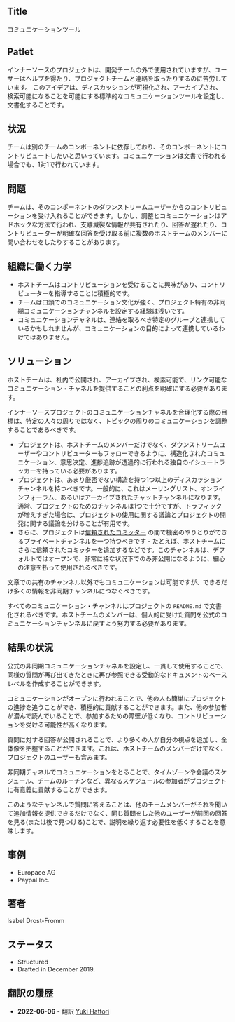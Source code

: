 ## Title

コミュニケーションツール

## Patlet

インナーソースのプロジェクトは、開発チームの外で使用されていますが、ユーザーはヘルプを得たり、プロジェクトチームと連絡を取ったりするのに苦労しています。 このアイデアは、ディスカッションが可視化され、アーカイブされ、検索可能になることを可能にする標準的なコミュニケーションツールを設定し、文書化することです。

## 状況

チームは別のチームのコンポーネントに依存しており、そのコンポーネントにコントリビュートしたいと思いっています。コミュニケーションは文書で行われる場合でも、1対1で行われています。

## 問題

チームは、そのコンポーネントのダウンストリームユーザーからのコントリビューションを受け入れることができます。しかし、調整とコミュニケーションはアドホックな方法で行われ、支離滅裂な情報が共有されたり、回答が遅れたり、コントリビューターが明確な回答を受け取る前に複数のホストチームのメンバーに問い合わせをしたりすることがあります。

## 組織に働く力学

* ホストチームはコントリビューションを受けることに興味があり、コントリビューターを指導することに積極的です。
* チームは口頭でのコミュニケーション文化が強く、プロジェクト特有の非同期コミュニケーションチャンネルを設定する経験は浅いです。
* コミュニケーションチャネルは、連絡を取るべき特定のグループと連携しているかもしれませんが、コミュニケーションの目的によって連携しているわけではありません。

## ソリューション

ホストチームは、社内で公開され、アーカイブされ、検索可能で、リンク可能なコミュニケーション・チャネルを提供することの利点を明確にする必要があります。

インナーソースプロジェクトのコミュニケーションチャネルを合理化する際の目標は、特定の人々の周りではなく、トピックの周りのコミュニケーションを調整することであるべきです。

* プロジェクトは、ホストチームのメンバーだけでなく、ダウンストリームユーザーやコントリビューターもフォローできるように、構造化されたコミュニケーション、意思決定、進捗追跡が透過的に行われる独自のイシュートラッカーを持っている必要があります。
* プロジェクトは、あまり厳密でない構造を持つ1つ以上のディスカッションチャンネルを持つべきです。一般的に、これはメーリングリスト、オンラインフォーラム、あるいはアーカイブされたチャットチャンネルになります。通常、プロジェクトのためのチャンネルは1つで十分ですが、トラフィックが増えすぎた場合は、プロジェクトの使用に関する議論とプロジェクトの開発に関する議論を分けることが有用です。
* さらに、プロジェクトは[信頼されたコミッター](./trusted-committer.md) の間で機密のやりとりができるプライベートチャンネルを一つ持つべきです - たとえば、ホストチームにさらに信頼されたコミッターを追加するなどです。このチャンネルは、デフォルトではオープンで、非常に稀な状況下でのみ非公開になるように、細心の注意を払って使用されるべきです。

文章での共有のチャンネル以外でもコミュニケーションは可能ですが、できるだけ多くの情報を非同期チャンネルにつなぐべきです。

すべてのコミュニケーション・チャンネルはプロジェクトの `README.md` で文書化されるべきです。ホストチームのメンバーは、個人的に受けた質問を公式のコミュニケーションチャンネルに戻すよう努力する必要があります。

## 結果の状況

公式の非同期コミュニケーションチャネルを設定し、一貫して使用することで、同様の質問が再び出てきたときに再び参照できる受動的なドキュメントのベースレベルを作成することができます。

コミュニケーションがオープンに行われることで、他の人も簡単にプロジェクトの進捗を追うことができ、積極的に貢献することができます。また、他の参加者が潜んで読んでいることで、参加するための障壁が低くなり、コントリビューションを受ける可能性が高くなります。

質問に対する回答が公開されることで、より多くの人が自分の視点を追加し、全体像を把握することができます。これは、ホストチームのメンバーだけでなく、プロジェクトのユーザーも含みます。

非同期チャネルでコミュニケーションをとることで、タイムゾーンや会議のスケジュール、チームのルーチンなど、異なるスケジュールの参加者がプロジェクトに有意義に貢献することができます。

このようなチャンネルで質問に答えることは、他のチームメンバーがそれを聞いて追加情報を提供できるだけでなく、同じ質問をした他のユーザーが前回の回答を見る(または後で見つける)ことで、説明を繰り返す必要性を低くすることを意味します。

## 事例

* Europace AG
* Paypal Inc.

## 著者

Isabel Drost-Fromm

## ステータス

* Structured
* Drafted in December 2019.

## 翻訳の履歴

- **2022-06-06** - 翻訳 [Yuki Hattori](https://github.com/yuhattor)

